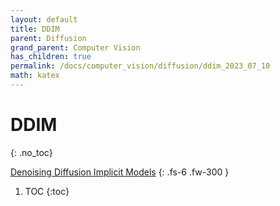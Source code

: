 ```yaml
---
layout: default
title: DDIM
parent: Diffusion
grand_parent: Computer Vision
has_children: true
permalink: /docs/computer_vision/diffusion/ddim_2023_07_10
math: katex
---
```


# DDIM
{: .no_toc}

[Denoising Diffusion Implicit Models](https://arxiv.org/abs/2010.02502)
{: .fs-6 .fw-300 }

1. TOC
{:toc}

